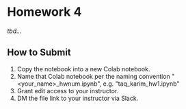 <!---
{"next":"Homework/hwk5.md","title":"Homework 4"}
-->

# Homework 4

*tbd...*

## How to Submit

1. Copy the notebook into a new Colab notebook.
2. Name that Colab notebook per the naming convention "<your_name>_hwnum.ipynb", e.g. "taq_karim_hw1.ipynb"
3. Grant edit access to your instructor.
4. DM the file link to your instructor via Slack.